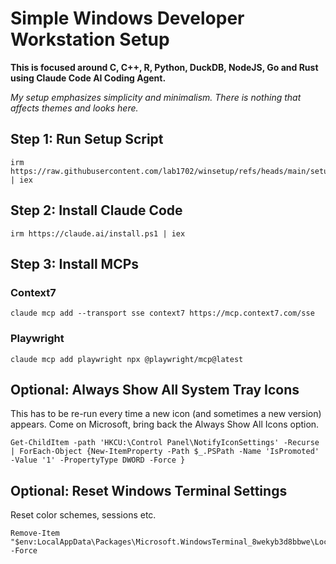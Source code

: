 # Simple Windows Developer Workstation Setup

**This is focused around C, C++, R, Python, DuckDB, NodeJS, Go and Rust using Claude Code AI Coding Agent.**

*My setup emphasizes simplicity and minimalism. There is nothing that affects themes and looks here.*

## Step 1: Run Setup Script

    irm https://raw.githubusercontent.com/lab1702/winsetup/refs/heads/main/setup.ps1 | iex

## Step 2: Install Claude Code

    irm https://claude.ai/install.ps1 | iex

## Step 3: Install MCPs

### Context7

    claude mcp add --transport sse context7 https://mcp.context7.com/sse

### Playwright

    claude mcp add playwright npx @playwright/mcp@latest

## Optional: Always Show All System Tray Icons

This has to be re-run every time a new icon (and sometimes a new version) appears. Come on Microsoft, bring back the Always Show All Icons option.

    Get-ChildItem -path 'HKCU:\Control Panel\NotifyIconSettings' -Recurse | ForEach-Object {New-ItemProperty -Path $_.PSPath -Name 'IsPromoted' -Value '1' -PropertyType DWORD -Force }

## Optional: Reset Windows Terminal Settings

Reset color schemes, sessions etc.

    Remove-Item "$env:LocalAppData\Packages\Microsoft.WindowsTerminal_8wekyb3d8bbwe\LocalState\settings.json" -Force

